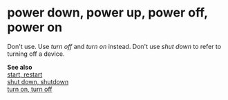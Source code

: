 # power down, power up, power off, power on

Don't use. Use *turn off* and *turn on* instead. Don't use *shut down* to refer to turning off a device.

**See also**  
[start, restart](../s/start-restart.md)  
[shut down, shutdown](../s/shut-down-shutdown.md)  
[turn on, turn off](../t/turn-on-turn-off.md)  
